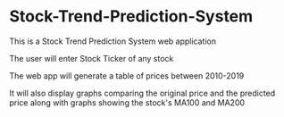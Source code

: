 # Stock-Trend-Prediction-System
This is a Stock Trend Prediction System web application

The user will enter Stock Ticker of any stock

The web app will generate a table of prices between 2010-2019 

It will also display graphs comparing the original price and the predicted price along with graphs showing the stock's MA100 and MA200
